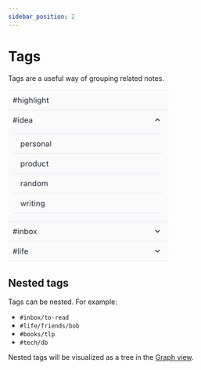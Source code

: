 ```yaml
---
sidebar_position: 2
---
```


# Tags

Tags are a useful way of grouping related notes.

<img src="/img/tag-1.png" alt="tag list" height="350px" />

## Nested tags

Tags can be nested. For example:

- `#inbox/to-read`
- `#life/friends/bob`
- `#books/tlp`
- `#tech/db`

Nested tags will be visualized as a tree in the [Graph view](/taking-notes/graph).
